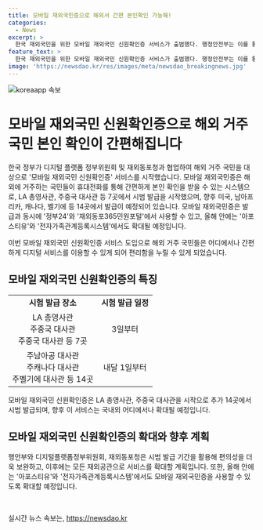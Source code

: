 ```yaml
---
title: 모바일 재외국민증으로 해외서 간편 본인확인 가능해!
categories:
  - News
excerpt: >
  한국 재외국민을 위한 모바일 재외국민 신원확인증 서비스가 출범했다. 행정안전부는 이를 통해 해외 거주 국민들이 휴대전화로 본인 확인을 받을 수 있게 되었으며, 이를 통해 디지털 사각지대를 해소하고 국내외에서 디지털 서비스를 보다 편리하게 이용할 수 있게 되었다. 이 서비스는 미국, 중국, 베트남, 필리핀 등 7곳에서 시범 발급되며, 추후 더 많은 곳에서의 발급이 예정되어 있다. 또한, 발급과 동시에 정부24와 재외동포365민원포털에서 사용 가능하며, 향후 더 많은 확대가 이뤄질 예정이다. (문자수: 242)
feature_text: >
  한국 재외국민을 위한 모바일 재외국민 신원확인증 서비스가 출범했다. 행정안전부는 이를 통해 해외 거주 국민들이 휴대전화로 본인 확인을 받을 수 있게 되었으며, 이를 통해 디지털 사각지대를 해소하고 국내외에서 디지털 서비스를 보다 편리하게 이용할 수 있게 되었다. 이 서비스는 미국, 중국, 베트남, 필리핀 등 7곳에서 시범 발급되며, 추후 더 많은 곳에서의 발급이 예정되어 있다. 또한, 발급과 동시에 정부24와 재외동포365민원포털에서 사용 가능하며, 향후 더 많은 확대가 이뤄질 예정이다. (문자수: 242)
image: 'https://newsdao.kr/res/images/meta/newsdao_breakingnews.jpg'
---
```


<p><img src="https://newsdao.kr/res/images/meta/newsdao_breakingnews.jpg" alt="koreaapp 속보" /></p>

<h1>모바일 재외국민 신원확인증으로 해외 거주 국민 본인 확인이 간편해집니다</h1>

<p>한국 정부가 디지털 플랫폼 정부위원회 및 재외동포청과 협업하여 해외 거주 국민을 대상으로 '모바일 재외국민 신원확인증' 서비스를 시작했습니다. 모바일 재외국민증은 해외에 거주하는 국민들이 휴대전화를 통해 간편하게 본인 확인을 받을 수 있는 시스템으로, LA 총영사관, 주중국 대사관 등 7곳에서 시범 발급을 시작했으며, 향후 미국, 남아프리카, 캐나다, 벨기에 등 14곳에서 발급이 예정되어 있습니다. 모바일 재외국민증은 발급과 동시에 '정부24'와 '재외동포365민원포털'에서 사용할 수 있고, 올해 안에는 '아포스티유'와 '전자가족관계등록시스템'에서도 확대될 예정입니다.</p>

<p data-ke-size="size16">이번 모바일 재외국민 신원확인증 서비스 도입으로 해외 거주 국민들은 어디에서나 간편하게 디지털 서비스를 이용할 수 있게 되어 편리함을 누릴 수 있게 되었습니다.</p>

<h2 data-ke-size="size26">모바일 재외국민 신원확인증의 특징</h2>

<table>
    <tr>
        <td style="text-align: center; height: 17px;"><b>시험 발급 장소</b></td>
        <td style="text-align: center; height: 17px;"><b>시험 발급 일정</b></td>
    </tr>
    <tr>
        <td style="text-align: center; height: 17px;">LA 총영사관<br>주중국 대사관<br>주중국 대사관 등 7곳</td>
        <td style="text-align: center; height: 17px;">3일부터</td>
    </tr>
    <tr>
        <td style="text-align: center; height: 17px;">주남아공 대사관<br>주캐나다 대사관<br>주벨기에 대사관 등 14곳</td>
        <td style="text-align: center; height: 17px;">내달 1일부터</td>
    </tr>
</table>

<p data-ke-size="size16">모바일 재외국민 신원확인증은 LA 총영사관, 주중국 대사관을 시작으로 추가 14곳에서 시범 발급되며, 향후 이 서비스는 국내외 어디에서나 확대될 예정입니다.</p>

<h2 data-ke-size="size26">모바일 재외국민 신원확인증의 확대와 향후 계획</h2>

<p data-ke-size="size16">행안부와 디지털플랫폼정부위원회, 재외동포청은 시범 발급 기간을 활용해 편의성을 더욱 보완하고, 이후에는 모든 재외공관으로 서비스를 확대할 계획입니다. 또한, 올해 안에는 '아포스티유'와 '전자가족관계등록시스템'에서도 모바일 재외국민증을 사용할 수 있도록 확대할 예정입니다.</p>

<p data-ke-size="size16">&nbsp;</p>
실시간 뉴스 속보는, <a href="https://newsdao.kr" rel="dofollow">https://newsdao.kr</a>


